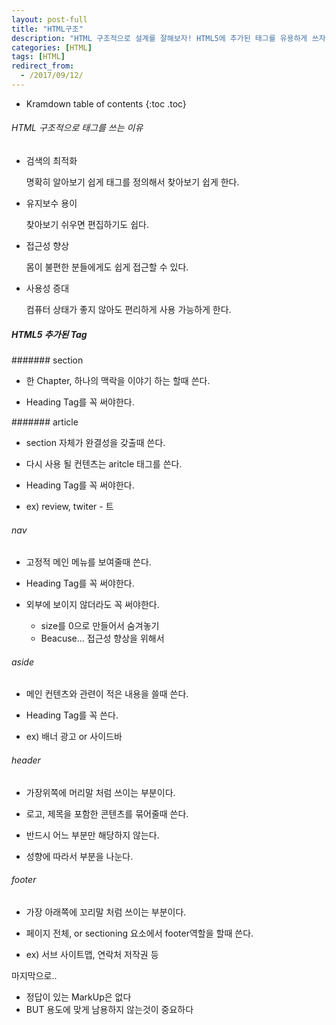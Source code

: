 ```yaml
---
layout: post-full
title: "HTML구조"
description: "HTML 구조적으로 설계를 잘해보자! HTML5에 추가된 태그를 유용하게 쓰자!"
categories: [HTML]
tags: [HTML]
redirect_from:
  - /2017/09/12/
---
```


* Kramdown table of contents
{:toc .toc}


###### HTML 구조적으로 태그를 쓰는 이유

* 검색의 최적화

    명확히 알아보기 쉽게 태그를 정의해서 찾아보기 쉽게 한다.

* 유지보수 용이

    찾아보기 쉬우면 편집하기도 쉽다.

* 접근성 향상

    몸이 불편한 분들에게도 쉽게 접근할 수 있다.

* 사용성 증대

   컴퓨터 상태가 좋지 않아도 편리하게 사용 가능하게 한다.



##### HTML5 추가된 Tag

####### section

* 한 Chapter, 하나의 맥락을 이야기 하는 할때 쓴다.

* Heading Tag를 꼭 써야한다.



####### article

* section 자체가 완결성을 갖출때 쓴다.

* 다시 사용 될 컨텐츠는 aritcle 태그를 쓴다.

* Heading Tag를 꼭 써야한다.

* ex) review, twiter - 트


###### nav

* 고정적 메인 메뉴를 보여줄때 쓴다.

* Heading Tag를 꼭 써야한다.

* 외부에 보이지 않더라도 꼭 써야한다.
    * size를 0으로 만들어서 숨겨놓기
    * Beacuse... 접근성 향상을 위해서


###### aside

* 메인 컨텐츠와 관련이 적은 내용을 쓸때 쓴다.

* Heading Tag를 꼭 쓴다.

* ex) 배너 광고 or 사이드바


###### header

* 가장위쪽에 머리말 처럼 쓰이는 부분이다.

* 로고, 제목을 포함한 콘텐츠를 묶어줄때 쓴다.

* 반드시 어느 부분만 해당하지 않는다.

* 성향에 따라서 부분을 나눈다.


###### footer

* 가장 아래쪽에 꼬리말 처럼 쓰이는 부분이다.

* 페이지 전체, or sectioning 요소에서 footer역할을 할때 쓴다.

* ex) 서브 사이트맵, 연락처 저작권 등




<h7>마지막으로..<h7>

* 정답이 있는 MarkUp은 없다
* BUT 용도에 맞게 남용하지 않는것이 중요하다

[kramdown]: https://kramdown.gettalong.org/
[Simple Texture]: https://github.com/yizeng/jekyll-theme-simple-texture